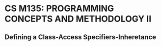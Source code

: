 # CS M135: PROGRAMMING CONCEPTS AND METHODOLOGY II

## Defining a Class-Access Specifiers-Inheretance
